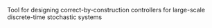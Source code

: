 Tool for designing correct-by-construction controllers for large-scale discrete-time stochastic systems